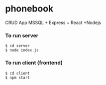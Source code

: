 # phonebook
CRUD App  MSSQL + Express + React +Nodejs

### To run server
``` 
$ cd server
$ node index.js
``` 

### To run client (frontend)
``` 
$ cd client
$ npm start
``` 
